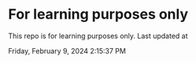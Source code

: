 # For learning purposes only
This repo is for learning purposes only.
Last updated at

Friday, February 9, 2024 2:15:37 PM

